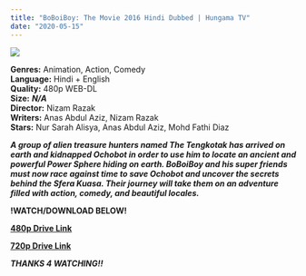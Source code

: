 ```yaml
---
title: "BoBoiBoy: The Movie 2016 Hindi Dubbed | Hungama TV"
date: "2020-05-15"
---
```


![](https://m.media-amazon.com/images/M/MV5BMjkyZWI3OTEtODY2Mi00OWQ5LWFhNTEtNmYzMjNlMWZhNTYwXkEyXkFqcGdeQXVyNjU0MzE0MDU@._V1_.jpg)

**Genres:** Animation, Action, Comedy  
**Language:** Hindi + English  
**Quality:** 480p WEB-DL  
**Size:** **_N/A_**  
**Director:** Nizam Razak  
**Writers:** Anas Abdul Aziz, Nizam Razak  
**Stars:** Nur Sarah Alisya, Anas Abdul Aziz, Mohd Fathi Diaz

**_A group of alien treasure hunters named The Tengkotak has arrived on earth and kidnapped Ochobot in order to use him to locate an ancient and powerful Power Sphere hiding on earth. BoBoiBoy and his super friends must now race against time to save Ochobot and uncover the secrets behind the Sfera Kuasa. Their journey will take them on an adventure filled with action, comedy, and beautiful locales._**

**!WATCH/DOWNLOAD BELOW!**

**[480p Drive Link](http://raboninco.com/biRR)**

**[720p Drive Link](http://raboninco.com/biSD)**

**_THANKS 4 WATCHING!!_**
